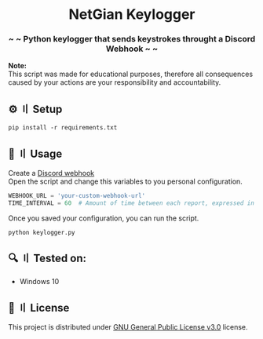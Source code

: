 <h1 align="center">NetGian Keylogger</h1>
<h3 align="center">~ ~ Python keylogger that sends keystrokes throught a Discord Webhook ~ ~</h3>

**Note:** \
This script was made for educational purposes, therefore all consequences caused by your actions are your responsibility and accountability.

## ⚙️ 〢 Setup
```
pip install -r requirements.txt
```

## 🤖 〢 Usage
Create a [Discord webhook](https://support.discord.com/hc/en-us/articles/228383668-Intro-to-Webhooks) \
Open the script and change this variables to you personal configuration.
```python
WEBHOOK_URL = 'your-custom-webhook-url'
TIME_INTERVAL = 60  # Amount of time between each report, expressed in seconds.
```
Once you saved your configuration, you can run the script.
```
python keylogger.py
```


## 🔍 〢 Tested on:
- Windows 10

## 📜 〢 License
This project is distributed under [GNU General Public License v3.0](https://github.com/netgian/Keylogger/blob/main/LICENSE) license.
